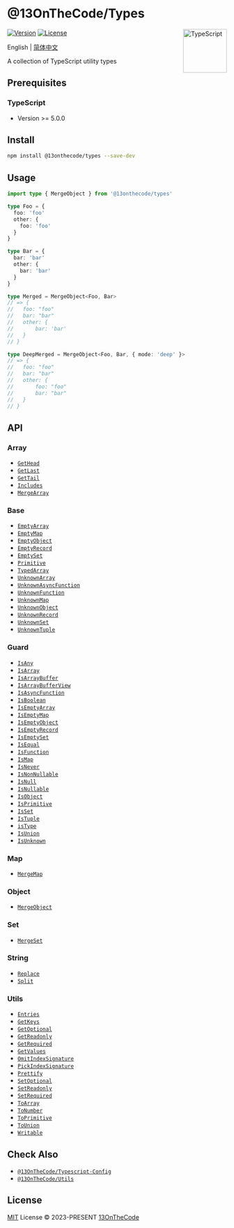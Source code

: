 # @13OnTheCode/Types

<img src="https://github-production-user-asset-6210df.s3.amazonaws.com/137921275/258572450-d0a2270e-45ad-4ed4-aed0-b5c0a2eea988.svg" width="100" height="100" align="right" alt="TypeScript" />

[![Version](https://img.shields.io/npm/v/@13onthecode/types?color=1976d2&label=)](https://www.npmjs.com/package/@13onthecode/types)
[![License](https://img.shields.io/npm/l/@13onthecode/types?color=1976d2&label=)](LICENSE.md)

English | [简体中文](README.CN.md)

A collection of TypeScript utility types

## Prerequisites

### TypeScript
- Version >= 5.0.0

## Install

```bash
npm install @13onthecode/types --save-dev
```

## Usage

```typescript
import type { MergeObject } from '@13onthecode/types'

type Foo = {
  foo: 'foo'
  other: {
    foo: 'foo'
  }
}

type Bar = {
  bar: 'bar'
  other: {
    bar: 'bar'
  }
}

type Merged = MergeObject<Foo, Bar>
// => {
//   foo: "foo"
//   bar: "bar"
//   other: {
//       bar: 'bar'
//   }
// }

type DeepMerged = MergeObject<Foo, Bar, { mode: 'deep' }>
// => {
//   foo: "foo"
//   bar: "bar"
//   other: {
//       foo: "foo"
//       bar: "bar"
//   }
// }
```

## API

### Array

- [`GetHead`](src/Array/GetHead.ts)
- [`GetLast`](src/Array/GetLast.ts)
- [`GetTail`](src/Array/GetTail.ts)
- [`Includes`](src/Array/Includes.ts)
- [`MergeArray`](src/Array/MergeArray.ts)

### Base

- [`EmptyArray`](src/Base/EmptyArray.ts)
- [`EmptyMap`](src/Base/EmptyMap.ts)
- [`EmptyObject`](src/Base/EmptyObject.ts)
- [`EmptyRecord`](src/Base/EmptyRecord.ts)
- [`EmptySet`](src/Base/EmptySet.ts)
- [`Primitive`](src/Base/Primitive.ts)
- [`TypedArray`](src/Base/TypedArray.ts)
- [`UnknownArray`](src/Base/UnknownArray.ts)
- [`UnknownAsyncFunction`](src/Base/UnknownAsyncFunction.ts)
- [`UnknownFunction`](src/Base/UnknownFunction.ts)
- [`UnknownMap`](src/Base/UnknownMap.ts)
- [`UnknownObject`](src/Base/UnknownObject.ts)
- [`UnknownRecord`](src/Base/UnknownRecord.ts)
- [`UnknownSet`](src/Base/UnknownSet.ts)
- [`UnknownTuple`](src/Base/UnknownTuple.ts)

### Guard

- [`IsAny`](src/Guard/IsAny.ts)
- [`IsArray`](src/Guard/IsArray.ts)
- [`IsArrayBuffer`](src/Guard/IsArrayBuffer.ts)
- [`IsArrayBufferView`](src/Guard/IsArrayBufferView.ts)
- [`IsAsyncFunction`](src/Guard/IsAsyncFunction.ts)
- [`IsBoolean`](src/Guard/IsBoolean.ts)
- [`IsEmptyArray`](src/Guard/IsEmptyArray.ts)
- [`IsEmptyMap`](src/Guard/IsEmptyMap.ts)
- [`IsEmptyObject`](src/Guard/IsEmptyObject.ts)
- [`IsEmptyRecord`](src/Guard/IsEmptyRecord.ts)
- [`IsEmptySet`](src/Guard/IsEmptySet.ts)
- [`IsEqual`](src/Guard/IsEqual.ts)
- [`IsFunction`](src/Guard/IsFunction.ts)
- [`IsMap`](src/Guard/IsMap.ts)
- [`IsNever`](src/Guard/IsNever.ts)
- [`IsNonNullable`](src/Guard/IsNonNullable.ts)
- [`IsNull`](src/Guard/IsNull.ts)
- [`IsNullable`](src/Guard/IsNullable.ts)
- [`IsObject`](src/Guard/IsObject.ts)
- [`IsPrimitive`](src/Guard/IsPrimitive.ts)
- [`IsSet`](src/Guard/IsSet.ts)
- [`IsTuple`](src/Guard/IsTuple.ts)
- [`isType`](src/Guard/isType.ts)
- [`IsUnion`](src/Guard/IsUnion.ts)
- [`IsUnknown`](src/Guard/IsUnknown.ts)

### Map

- [`MergeMap`](src/Map/MergeMap.ts)

### Object

- [`MergeObject`](src/Object/MergeObject.ts)

### Set

- [`MergeSet`](src/Set/MergeSet.ts)

### String

- [`Replace`](src/String/Replace.ts)
- [`Split`](src/String/Split.ts)

### Utils

- [`Entries`](src/Utils/Entries.ts)
- [`GetKeys`](src/Utils/GetKeys.ts)
- [`GetOptional`](src/Utils/GetOptional.ts)
- [`GetReadonly`](src/Utils/GetReadonly.ts)
- [`GetRequired`](src/Utils/GetRequired.ts)
- [`GetValues`](src/Utils/GetValues.ts)
- [`OmitIndexSignature`](src/Utils/OmitIndexSignature.ts)
- [`PickIndexSignature`](src/Utils/PickIndexSignature.ts)
- [`Prettify`](src/Utils/Prettify.ts)
- [`SetOptional`](src/Utils/SetOptional.ts)
- [`SetReadonly`](src/Utils/SetReadonly.ts)
- [`SetRequired`](src/Utils/SetRequired.ts)
- [`ToArray`](src/Utils/ToArray.ts)
- [`ToNumber`](src/Utils/ToNumber.ts)
- [`ToPrimitive`](src/Utils/ToPrimitive.ts)
- [`ToUnion`](src/Utils/ToUnion.ts)
- [`Writable`](src/Utils/Writable.ts)

## Check Also

- [`@13OnTheCode/Typescript-Config`](https://github.com/13OnTheCode/typescript-config)
- [`@13OnTheCode/Utils`](https://github.com/13OnTheCode/utils)

## License

[MIT](LICENSE.md) License &copy; 2023-PRESENT [13OnTheCode](https://github.com/13OnTheCode)
